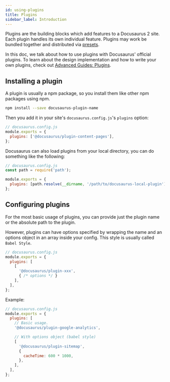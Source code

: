 ```yaml
---
id: using-plugins
title: Plugins
sidebar_label: Introduction
---
```


Plugins are the building blocks which add features to a Docusaurus 2 site. Each plugin handles its own individual feature. Plugins may work be bundled together and distributed via [presets](presets.md).

In this doc, we talk about how to use plugins with Docusaurus' official plugins. To learn about the design implementation and how to write your own plugins, check out [Advanced Guides: Plugins](advanced-plugins.md).

## Installing a plugin

A plugin is usually a npm package, so you install them like other npm packages using npm.

```bash
npm install --save docusaurus-plugin-name
```

Then you add it in your site's `docusaurus.config.js`'s `plugins` option:

```jsx
// docusaurus.config.js
module.exports = {
  plugins: ['@docusaurus/plugin-content-pages'],
};
```

Docusaurus can also load plugins from your local directory, you can do something like the following:

```jsx
// docusaurus.config.js
const path = require('path');

module.exports = {
  plugins: [path.resolve(__dirname, '/path/to/docusaurus-local-plugin')],
};
```

## Configuring plugins

For the most basic usage of plugins, you can provide just the plugin name or the absolute path to the plugin. 

However, plugins can have options specified by wrapping the name and an options object in an array inside your config. This style is usually called `Babel Style`.

```js
// docusaurus.config.js
module.exports = {
  plugins: [
    [
      '@docusaurus/plugin-xxx',
      { /* options */ }
    ],
  ],
};
```

Example:

```js
// docusaurus.config.js
module.exports = {
  plugins: [
    // Basic usage.
    '@docusaurus/plugin-google-analytics',

    // With options object (babel style)
    [
      '@docusaurus/plugin-sitemap',
      {
        cacheTime: 600 * 1000,
      },
    ],
  ],
};
```

